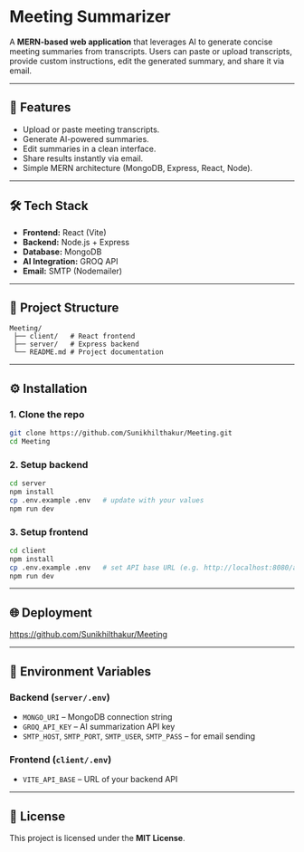 # Meeting Summarizer

A **MERN-based web application** that leverages AI to generate concise meeting summaries from transcripts. Users can paste or upload transcripts, provide custom instructions, edit the generated summary, and share it via email.

---

## 🚀 Features

* Upload or paste meeting transcripts.
* Generate AI-powered summaries.
* Edit summaries in a clean interface.
* Share results instantly via email.
* Simple MERN architecture (MongoDB, Express, React, Node).

---

## 🛠️ Tech Stack

* **Frontend:** React (Vite)
* **Backend:** Node.js + Express
* **Database:** MongoDB
* **AI Integration:** GROQ API
* **Email:** SMTP (Nodemailer)

---

## 📂 Project Structure

```
Meeting/
 ├── client/   # React frontend
 ├── server/   # Express backend
 └── README.md # Project documentation
```

---

## ⚙️ Installation

### 1. Clone the repo

```bash
git clone https://github.com/Sunikhilthakur/Meeting.git
cd Meeting
```

### 2. Setup backend

```bash
cd server
npm install
cp .env.example .env   # update with your values
npm run dev
```

### 3. Setup frontend

```bash
cd client
npm install
cp .env.example .env   # set API base URL (e.g. http://localhost:8080/api)
npm run dev
```

---

## 🌐 Deployment

https://github.com/Sunikhilthakur/Meeting

---

## 📧 Environment Variables

### Backend (`server/.env`)

* `MONGO_URI` – MongoDB connection string
* `GROQ_API_KEY` – AI summarization API key
* `SMTP_HOST`, `SMTP_PORT`, `SMTP_USER`, `SMTP_PASS` – for email sending

### Frontend (`client/.env`)

* `VITE_API_BASE` – URL of your backend API

---

## 📜 License

This project is licensed under the **MIT License**.
